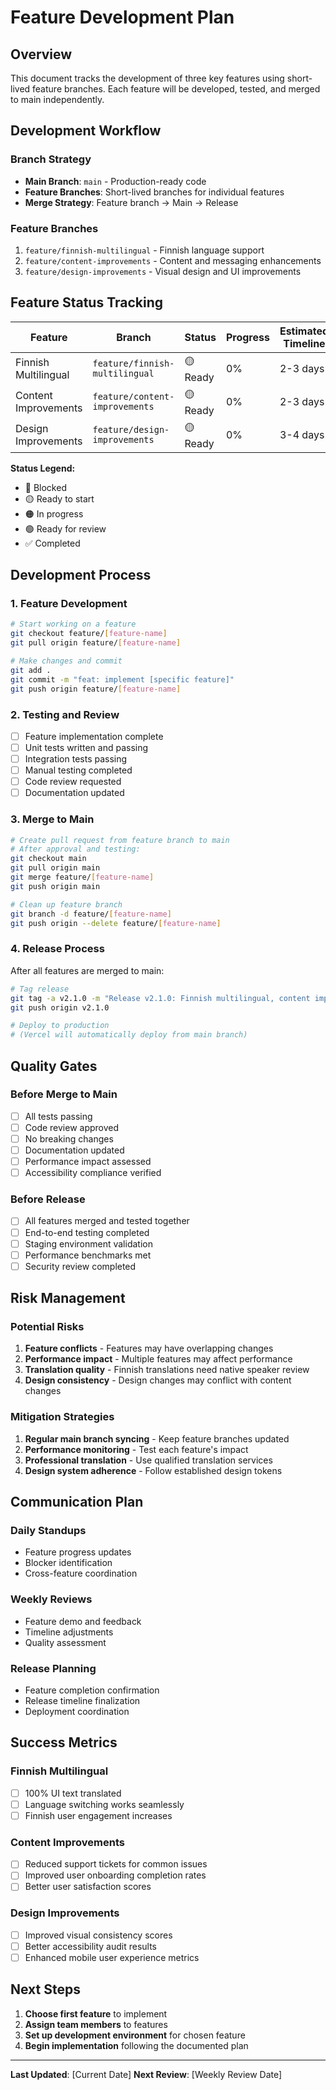# Feature Development Plan

## Overview

This document tracks the development of three key features using short-lived feature branches. Each feature will be developed, tested, and merged to main independently.

## Development Workflow

### Branch Strategy

- **Main Branch**: `main` - Production-ready code
- **Feature Branches**: Short-lived branches for individual features
- **Merge Strategy**: Feature branch → Main → Release

### Feature Branches

1. `feature/finnish-multilingual` - Finnish language support
2. `feature/content-improvements` - Content and messaging enhancements
3. `feature/design-improvements` - Visual design and UI improvements

## Feature Status Tracking

| Feature              | Branch                         | Status   | Progress | Estimated Timeline | Assignee |
| -------------------- | ------------------------------ | -------- | -------- | ------------------ | -------- |
| Finnish Multilingual | `feature/finnish-multilingual` | 🟡 Ready | 0%       | 2-3 days           | -        |
| Content Improvements | `feature/content-improvements` | 🟡 Ready | 0%       | 2-3 days           | -        |
| Design Improvements  | `feature/design-improvements`  | 🟡 Ready | 0%       | 3-4 days           | -        |

**Status Legend:**

- 🔴 Blocked
- 🟡 Ready to start
- 🟠 In progress
- 🟢 Ready for review
- ✅ Completed

## Development Process

### 1. Feature Development

```bash
# Start working on a feature
git checkout feature/[feature-name]
git pull origin feature/[feature-name]

# Make changes and commit
git add .
git commit -m "feat: implement [specific feature]"
git push origin feature/[feature-name]
```

### 2. Testing and Review

- [ ] Feature implementation complete
- [ ] Unit tests written and passing
- [ ] Integration tests passing
- [ ] Manual testing completed
- [ ] Code review requested
- [ ] Documentation updated

### 3. Merge to Main

```bash
# Create pull request from feature branch to main
# After approval and testing:
git checkout main
git pull origin main
git merge feature/[feature-name]
git push origin main

# Clean up feature branch
git branch -d feature/[feature-name]
git push origin --delete feature/[feature-name]
```

### 4. Release Process

After all features are merged to main:

```bash
# Tag release
git tag -a v2.1.0 -m "Release v2.1.0: Finnish multilingual, content improvements, design enhancements"
git push origin v2.1.0

# Deploy to production
# (Vercel will automatically deploy from main branch)
```

## Quality Gates

### Before Merge to Main

- [ ] All tests passing
- [ ] Code review approved
- [ ] No breaking changes
- [ ] Documentation updated
- [ ] Performance impact assessed
- [ ] Accessibility compliance verified

### Before Release

- [ ] All features merged and tested together
- [ ] End-to-end testing completed
- [ ] Staging environment validation
- [ ] Performance benchmarks met
- [ ] Security review completed

## Risk Management

### Potential Risks

1. **Feature conflicts** - Features may have overlapping changes
2. **Performance impact** - Multiple features may affect performance
3. **Translation quality** - Finnish translations need native speaker review
4. **Design consistency** - Design changes may conflict with content changes

### Mitigation Strategies

1. **Regular main branch syncing** - Keep feature branches updated
2. **Performance monitoring** - Test each feature's impact
3. **Professional translation** - Use qualified translation services
4. **Design system adherence** - Follow established design tokens

## Communication Plan

### Daily Standups

- Feature progress updates
- Blocker identification
- Cross-feature coordination

### Weekly Reviews

- Feature demo and feedback
- Timeline adjustments
- Quality assessment

### Release Planning

- Feature completion confirmation
- Release timeline finalization
- Deployment coordination

## Success Metrics

### Finnish Multilingual

- [ ] 100% UI text translated
- [ ] Language switching works seamlessly
- [ ] Finnish user engagement increases

### Content Improvements

- [ ] Reduced support tickets for common issues
- [ ] Improved user onboarding completion rates
- [ ] Better user satisfaction scores

### Design Improvements

- [ ] Improved visual consistency scores
- [ ] Better accessibility audit results
- [ ] Enhanced mobile user experience metrics

## Next Steps

1. **Choose first feature** to implement
2. **Assign team members** to features
3. **Set up development environment** for chosen feature
4. **Begin implementation** following the documented plan

---

**Last Updated**: [Current Date]
**Next Review**: [Weekly Review Date]

